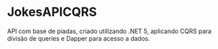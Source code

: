 # JokesAPICQRS
API com base de piadas, criado utilizando .NET 5, aplicando CQRS para divisão de queries e Dapper para acesso a dados.
